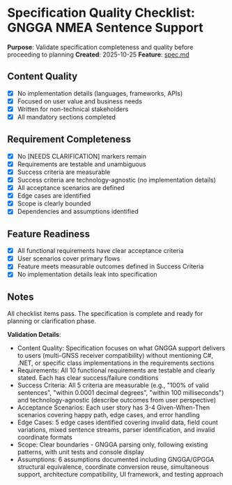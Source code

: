 # Specification Quality Checklist: GNGGA NMEA Sentence Support

**Purpose**: Validate specification completeness and quality before proceeding to planning
**Created**: 2025-10-25
**Feature**: [spec.md](../spec.md)

## Content Quality

- [x] No implementation details (languages, frameworks, APIs)
- [x] Focused on user value and business needs
- [x] Written for non-technical stakeholders
- [x] All mandatory sections completed

## Requirement Completeness

- [x] No [NEEDS CLARIFICATION] markers remain
- [x] Requirements are testable and unambiguous
- [x] Success criteria are measurable
- [x] Success criteria are technology-agnostic (no implementation details)
- [x] All acceptance scenarios are defined
- [x] Edge cases are identified
- [x] Scope is clearly bounded
- [x] Dependencies and assumptions identified

## Feature Readiness

- [x] All functional requirements have clear acceptance criteria
- [x] User scenarios cover primary flows
- [x] Feature meets measurable outcomes defined in Success Criteria
- [x] No implementation details leak into specification

## Notes

All checklist items pass. The specification is complete and ready for planning or clarification phase.

**Validation Details**:
- Content Quality: Specification focuses on what GNGGA support delivers to users (multi-GNSS receiver compatibility) without mentioning C#, .NET, or specific class implementations in the requirements sections
- Requirements: All 10 functional requirements are testable and clearly stated. Each has clear success/failure conditions
- Success Criteria: All 5 criteria are measurable (e.g., "100% of valid sentences", "within 0.0001 decimal degrees", "within 100 milliseconds") and technology-agnostic (describe outcomes from user perspective)
- Acceptance Scenarios: Each user story has 3-4 Given-When-Then scenarios covering happy path, edge cases, and error handling
- Edge Cases: 5 edge cases identified covering invalid data, field count variations, mixed sentence streams, parser identification, and invalid coordinate formats
- Scope: Clear boundaries - GNGGA parsing only, following existing patterns, with unit tests and console display
- Assumptions: 6 assumptions documented including GNGGA/GPGGA structural equivalence, coordinate conversion reuse, simultaneous support, architecture compatibility, UI framework, and testing approach
